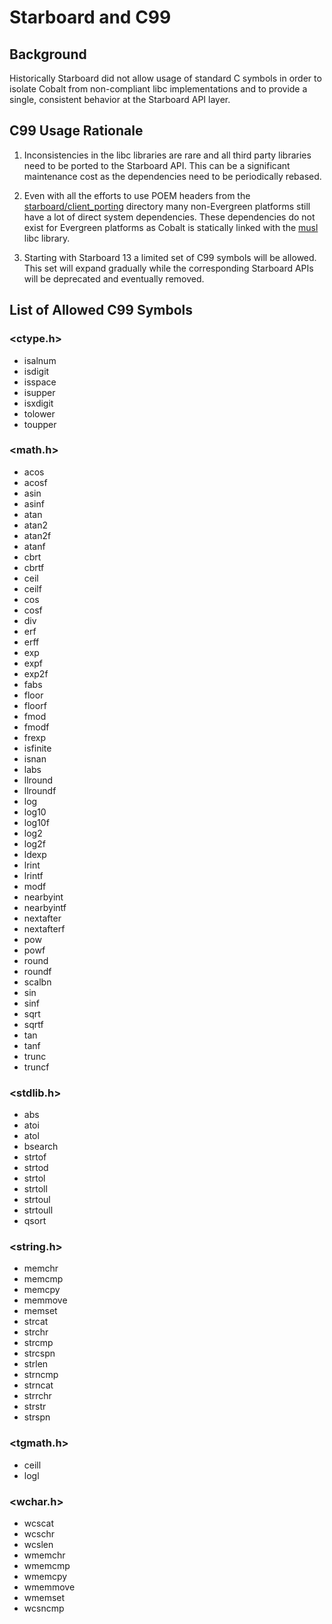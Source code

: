 # Starboard and C99

## Background

Historically Starboard did not allow usage of standard C symbols in order to
isolate Cobalt from non-compliant libc implementations and to provide a single,
consistent behavior at the Starboard API layer.

## C99 Usage Rationale
1. Inconsistencies in the libc libraries are rare and all third party libraries
need to be ported to the Starboard API. This can be a significant maintenance
cost as the dependencies need to be periodically rebased.

2. Even with all the efforts to use POEM headers from the
[starboard/client_porting](../../starboard/client_porting) directory many
non-Evergreen platforms still have a lot of direct system dependencies. These
dependencies do not exist for Evergreen platforms as Cobalt is statically
linked with the [musl](../../third_party/musl/musl.gyp) libc library.

3. Starting with Starboard 13 a limited set of C99 symbols will be allowed.
This set will expand gradually while the corresponding Starboard APIs will be
deprecated and eventually removed.

## List of Allowed C99 Symbols
### <ctype.h>
* isalnum
* isdigit
* isspace
* isupper
* isxdigit
* tolower
* toupper
### <math.h>
* acos
* acosf
* asin
* asinf
* atan
* atan2
* atan2f
* atanf
* cbrt
* cbrtf
* ceil
* ceilf
* cos
* cosf
* div
* erf
* erff
* exp
* expf
* exp2f
* fabs
* floor
* floorf
* fmod
* fmodf
* frexp
* isfinite
* isnan
* labs
* llround
* llroundf
* log
* log10
* log10f
* log2
* log2f
* ldexp
* lrint
* lrintf
* modf
* nearbyint
* nearbyintf
* nextafter
* nextafterf
* pow
* powf
* round
* roundf
* scalbn
* sin
* sinf
* sqrt
* sqrtf
* tan
* tanf
* trunc
* truncf
### <stdlib.h>
* abs
* atoi
* atol
* bsearch
* strtof
* strtod
* strtol
* strtoll
* strtoul
* strtoull
* qsort
### <string.h>
* memchr
* memcmp
* memcpy
* memmove
* memset
* strcat
* strchr
* strcmp
* strcspn
* strlen
* strncmp
* strncat
* strrchr
* strstr
* strspn
### <tgmath.h>
* ceill
* logl
### <wchar.h>
* wcscat
* wcschr
* wcslen
* wmemchr
* wmemcmp
* wmemcpy
* wmemmove
* wmemset
* wcsncmp
